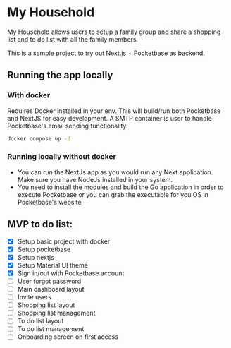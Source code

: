 # My Household

My Household allows users to setup a family group and share a shopping list and to do list with all the family members.

This is a sample project to try out Next.js + Pocketbase as backend.

## Running the app locally

### With docker
Requires Docker installed in your env. This will build/run both Pocketbase and NextJS for easy development. A SMTP container is user to handle Pocketbase's email sending functionality. 

```bash
docker compose up -d
```

### Running locally without docker
- You can run the NextJs app as you would run any Next application. Make sure you have NodeJs installed in  your system.
- You need to install the modules and build the Go application in order to execute Pocketbase or you can grab the executable for you OS in Pocketbase's website


## MVP to do list: 
- [x] Setup basic project with docker
- [x] Setup pocketbase
- [x] Setup nextjs
- [x] Setup Material UI theme
- [x] Sign in/out with Pocketbase account
- [ ] User forgot password
- [ ] Main dashboard layout
- [ ] Invite users
- [ ] Shopping list layout
- [ ] Shopping list management
- [ ] To do list layout
- [ ] To do list management
- [ ] Onboarding screen on first access